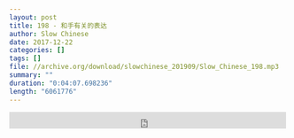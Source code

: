 ```yaml
---
layout: post
title: 198 - 和手有关的表达
author: Slow Chinese
date: 2017-12-22
categories: []
tags: []
file: //archive.org/download/slowchinese_201909/Slow_Chinese_198.mp3
summary: ""
duration: "0:04:07.698236"
length: "6061776"
---
```


<iframe src="https://archive.org/embed/slowchinese_201909/Slow_Chinese_198.mp3" width="500" height="30" frameborder="0" webkitallowfullscreen="true" mozallowfullscreen="true" allowfullscreen></iframe>
